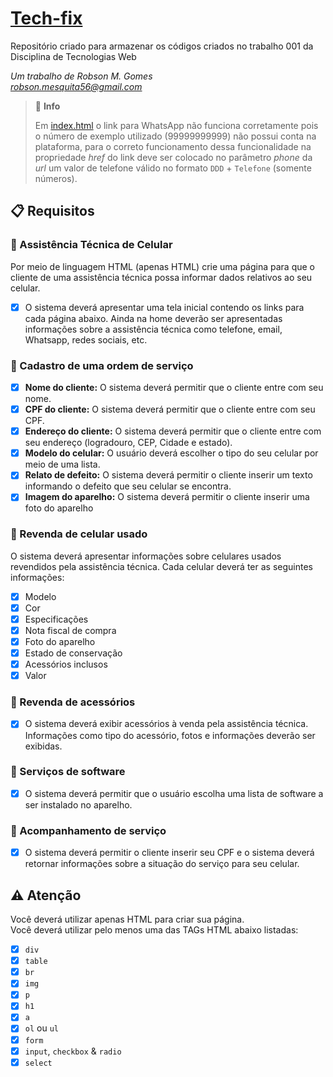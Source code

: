 # [Tech-fix](https://github.com/rob-ec/tech-fix)
Repositório criado para armazenar os códigos criados no trabalho 001 da Disciplina de Tecnologias Web

_Um trabalho de Robson M. Gomes_   
_<robson.mesquita56@gmail.com>_

>  :speech_balloon: **Info**
>
> Em [index.html](index.html) o link para WhatsApp não funciona corretamente pois o número de exemplo utilizado (99999999999) não possui conta na plataforma, para o correto funcionamento dessa funcionalidade na propriedade _href_ do link deve ser
> colocado no parâmetro _phone_ da _url_ um valor de telefone válido no formato `DDD` + `Telefone` (somente números).

## :clipboard: Requisitos

### :page_facing_up: Assistência Técnica de Celular
Por meio de linguagem HTML (apenas HTML) crie uma página para que o cliente de uma assistência técnica possa informar dados relativos ao seu celular. 

  - [X] O sistema deverá apresentar uma tela inicial contendo os links para cada página abaixo. Ainda na home deverão ser apresentadas informações sobre a assistência técnica como telefone, email, Whatsapp, redes sociais, etc. 

### :page_facing_up: Cadastro de uma ordem de serviço 
  - [X] **Nome do cliente:** O sistema deverá permitir que o cliente entre com seu nome. 
  - [X] **CPF do cliente:** O sistema deverá permitir que o cliente entre com seu CPF.
  - [X] **Endereço do cliente:** O sistema deverá permitir que o cliente entre com seu endereço (logradouro, CEP, Cidade e estado). 
  - [X] **Modelo do celular:** O usuário deverá escolher o tipo do seu celular por meio de uma lista. 
  - [X] **Relato de defeito:** O sistema deverá permitir o cliente inserir um texto informando o defeito que seu celular se encontra. 
  - [X] **Imagem do aparelho:** O sistema deverá permitir o cliente inserir uma foto do aparelho 

### :page_facing_up: Revenda de celular usado 
O sistema deverá apresentar informações sobre celulares usados revendidos pela assistência técnica. Cada celular deverá ter as seguintes informações:
  - [X] Modelo 
  - [X] Cor 
  - [X] Especificações 
  - [X] Nota fiscal de compra 
  - [X] Foto do aparelho 
  - [X] Estado de conservação
  - [X] Acessórios inclusos 
  - [X] Valor 

### :page_facing_up: Revenda de acessórios 
  - [X] O sistema deverá exibir acessórios à venda pela assistência técnica. Informações como tipo do acessório, fotos e informações deverão ser exibidas. 

### :page_facing_up: Serviços de software 
  - [X] O sistema deverá permitir que o usuário escolha uma lista de software a ser instalado no aparelho. 

### :page_facing_up: Acompanhamento de serviço 
  - [X] O sistema deverá permitir o cliente inserir seu CPF e o sistema deverá retornar informações sobre a situação do serviço para seu celular. 

## :warning: Atenção
Você deverá utilizar apenas HTML para criar sua página.  
Você deverá utilizar pelo menos uma das TAGs HTML abaixo listadas: 
  - [X] `div`
  - [X] `table` 
  - [X] `br` 
  - [X] `img` 
  - [X] `p` 
  - [X] `h1` 
  - [X] `a` 
  - [X] `ol` ou `ul` 
  - [X] `form` 
  - [X] `input`, `checkbox` & `radio`
  - [X] `select` 
